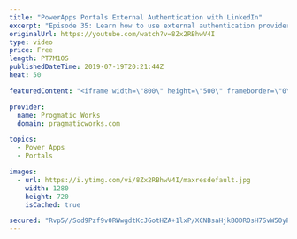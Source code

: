 ```yaml
---
title: "PowerApps Portals External Authentication with LinkedIn"
excerpt: "Episode 35: Learn how to use external authentication provider, LinkedIn with PowerApps Portals to allow users to register and login to your site easily.   Check out our free PowerApps App In A Day Class: http://success.pragmaticworks.com/aiad  We'd love to build an app for you: http://www.pragmaticworks.com"
originalUrl: https://youtube.com/watch?v=8Zx2RBhwV4I
type: video
price: Free
length: PT7M10S
publishedDateTime: 2019-07-19T20:21:44Z
heat: 50

featuredContent: "<iframe width=\"800\" height=\"500\" frameborder=\"0\" src=\"https://www.youtube.com/embed/8Zx2RBhwV4I\" allow=\"accelerometer; autoplay; encrypted-media; gyroscope; picture-in-picture\" allowfullscreen></iframe>"

provider:
  name: Progmatic Works
  domain: pragmaticworks.com

topics:
  - Power Apps
  - Portals

images:
  - url: https://i.ytimg.com/vi/8Zx2RBhwV4I/maxresdefault.jpg
    width: 1280
    height: 720
    isCached: true

secured: "Rvp5//Sod9Pzf9v0RWwgdtKcJGotHZA+1lxP/XCNBsaHjkBODROsH7SvW50yP6rJyNwCTvNJlnI5fS4Gv8ndlw+BHGjKKJjY88FdWcMr/AZkfN36s8V2JO8X2eykdd9YB+TB6fqe1B4SZJIzkRh5dHNkSmMjFEmXcX0e+tRoGN1W1+GHyP+Cbj3tVWHSGrOZK09j0Z6qSywsoicwrUqkJcEa4cEkujdgTEBdygmJQ1oBgugj5Dcon8vPye1bqvTh04SdlXYLOz52sqUi2ZDvqsY1yO4WS60uivSYoIiSaWXbkM5DMGU0qjiqfT7P8H1jlQZe0aZNaeOHpwPvLNJCh07zGRDGyMuC9rRF0BKsWh+U00LFna+7sUDopGJVFdQPtpIV3eirMzgyEV25d9rjvUhpKR78IJduTOG0mkeZbCA=;ynI0eEO2ydy1O0f+W0/z8A=="
---
```


